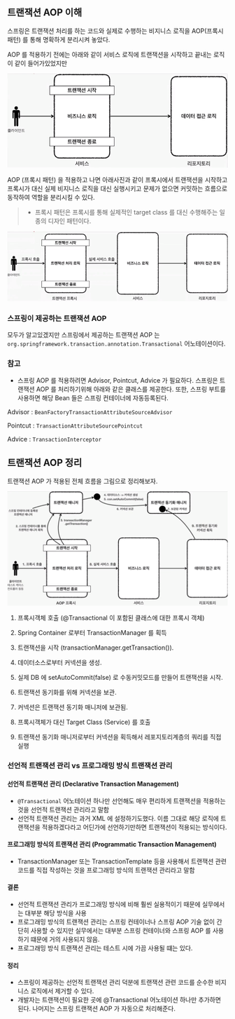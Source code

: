 ## 트랜잭션 AOP 이해

스프링은 트랜잭션 처리를 하는 코드와 실제로 수행하는 비지니스 로직을 AOP(프록시 패턴) 를 통해 명확하게
분리시켜 놓았다.

AOP 를 적용하기 전에는 아래와 같이 서비스 로직에 트랜잭션을 시작하고 끝내는 로직이 같이 들어가있었지만

![img_8.png](img_8.png)

AOP (프록시 패턴) 을 적용하고 나면 아래사진과 같이
프록시에서 트랜잭션을 시작하고 프록시가 대신 실제 비지니스 로직을 대신 실행시키고 문제가 없으면 커밋하는
흐름으로 동작하여 역할을 분리시킬 수 있다.

> * 프록시 패턴은 프록시를 통해 실제적인 target class 를 대신 수행해주는 일종의 디자인 패턴이다.

![img_7.png](img_7.png)

### 스프링이 제공하는 트랜잭션 AOP

모두가 알고있겠지만 스프링에서 제공하는 트랜잭션 AOP 는 `org.springframework.transaction.annotation.Transactional` 어노테이션이다.

### 참고

- 스프링 AOP 를 적용하려면 Advisor, Pointcut, Advice 가 필요하다. 스프링은 트랜잭션 AOP 를 처리하기위해
아래와 같은 클래스를 제공한다. 또한, 스프링 부트를 사용하면 해당 Bean 들은 스프링 컨테이너에 자동등록된다.

Advisor : `BeanFactoryTransactionAttributeSourceAdvisor`

Pointcut : `TransactionAttributeSourcePointcut`

Advice : `TransactionInterceptor`

## 트랜잭션 AOP 정리

트랜잭션 AOP 가 적용된 전체 흐름을 그림으로 정리해보자.

![img_9.png](img_9.png)

1. 프록시객체 호출 (@Transactional 이 포함된 클래스에 대한 프록시 객체)
2. Spring Container 로부터 TransactionManager 를 획득

3. 트랜잭션을 시작 (transactionManager.getTransaction()).
4. 데이터소스로부터 커넥션을 생성.
5. 실제 DB 에 setAutoCommit(false) 로 수동커밋모드를 만들어 트랜잭션을 시작.
6. 트랜잭션 동기화를 위해 커넥션을 보관.
7. 커넥션은 트랜잭션 동기화 매니저에 보관됨.

8. 프록시객체가 대신 Target Class (Service) 를 호출
9. 트랜잭션 동기화 매니저로부터 커넥션을 획득해서 레포지토리계층의 쿼리를 직접 실행

### 선언적 트랜잭션 관리 vs 프로그래밍 방식 트랜잭션 관리

#### 선언적 트랜잭션 관리 (Declarative Transaction Management)

- `@Transactional` 어노테이션 하나만 선언해도 매우 편리하게 트랜잭션을 적용하는 것을 선언적 트랜잭션 관리라고 말함
- 선언적 트랜잭션 관리는 과거 XML 에 설정하기도했다. 이름 그대로 해당 로직에 트랜잭션을 적용하겠다라고 어딘가에 선언하기만하면 트랜잭션이 적용되는 방식이다.

#### 프로그래밍 방식의 트랜잭션 관리 (Programmatic Transaction Management)

- TransactionManager 또는 TransactionTemplate  등을 사용해서 트랜잭션 관련 코드를 직접 작성하는 것을 프로그래밍 방식의 트랜잭션 관리라고 말함

#### 결론

- 선언적 트랜잭션 관리가 프로그래밍 방식에 비해 훨씬 실용적이기 때문에 실무에서는 대부분 해당 방식을 사용
- 프로그래밍 방식의 트랜잭션 관리는 스프링 컨테이너나 스프링 AOP 기술 없이 간단히 사용할 수 있지만 실무에서는 대부분 스프링 컨테이너와 스프링 AOP 를 사용하기 떄문에 거의 사용되지 않음.
- 프로그래밍 방식 트랜잭션 관리는 테스트 시에 가끔 사용될 떄는 있다.

#### 정리

- 스프링이 제공하는 선언적 트랜잭션 관리 덕분에 트랜잭션 관련 코드를 순수한 비지니스 로직에서 제거할 수 있다.
- 개발자는 트랜잭션이 필요한 곳에 @Transactional 어노테이션 하나만 추가하면 된다. 나머지는 스프링 트랜잭션 AOP 가 자동으로 처리해준다.

